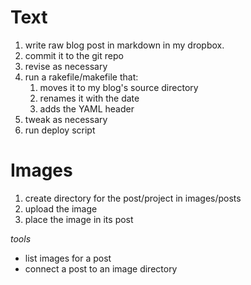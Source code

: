 Text
====

1) write raw blog post in markdown in my dropbox.
2) commit it to the git repo
3) revise as necessary
4) run a rakefile/makefile that:
	1) moves it to my blog's source directory
	2) renames it with the date
	3) adds the YAML header
5) tweak as necessary
6) run deploy script

Images
======

1) create directory for the post/project in images/posts
2) upload the image
3) place the image in its post

_tools_
* list images for a post
* connect a post to an image directory
